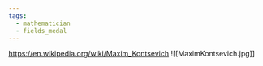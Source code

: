 ```yaml
---
tags:
  - mathematician
  - fields_medal
---
```

https://en.wikipedia.org/wiki/Maxim_Kontsevich
![[MaximKontsevich.jpg]]

